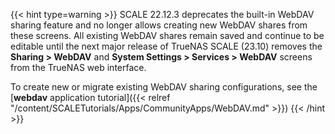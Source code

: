 &NewLine;

{{< hint type=warning >}}
SCALE 22.12.3 deprecates the built-in WebDAV sharing feature and no longer allows creating new WebDAV shares from these screens.
All existing WebDAV shares remain saved and continue to be editable until the next major release of TrueNAS SCALE (23.10) removes the **Sharing > WebDAV** and **System Settings > Services > WebDAV** screens from the TrueNAS web interface.

To create new or migrate existing WebDAV sharing configurations, see the [**webdav** application tutorial]({{< relref "/content/SCALETutorials/Apps/CommunityApps/WebDAV.md" >}})
{{< /hint >}}
